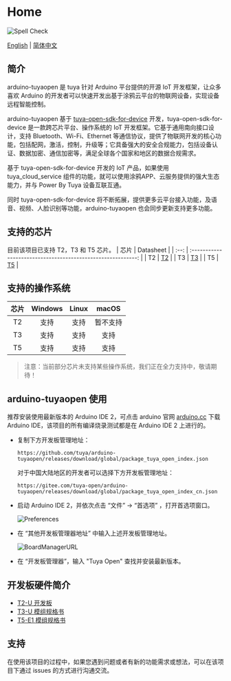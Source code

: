# Home

![Spell Check](https://img.shields.io/github/actions/workflow/status/tuya/arduino-tuyaopen/spell-check.yml?style=plastic&label=Spell%20Check)

[English](README.md) | [简体中文](README_zh.md)

## 简介

arduino-tuyaopen 是 tuya 针对 Arduino 平台提供的开源 IoT 开发框架，让众多喜欢 Arduino 的开发者可以快速开发出基于涂鸦云平台的物联网设备，实现设备远程智能控制。

arduino-tuyaopen 基于 [tuya-open-sdk-for-device](https://github.com/tuya/tuya-open-sdk-for-device) 开发，tuya-open-sdk-for-device 是一款跨芯片平台、操作系统的 IoT 开发框架。它基于通用南向接口设计，支持 Bluetooth、Wi-Fi、Ethernet 等通信协议，提供了物联网开发的核心功能，包括配网，激活，控制，升级等；它具备强大的安全合规能力，包括设备认证、数据加密、通信加密等，满足全球各个国家和地区的数据合规需求。

基于 tuya-open-sdk-for-device 开发的 IoT 产品，如果使用 tuya_cloud_service 组件的功能，就可以使用涂鸦APP、云服务提供的强大生态能力，并与 Power By Tuya 设备互联互通。

同时 tuya-open-sdk-for-device 将不断拓展，提供更多云平台接入功能，及语音、视频、人脸识别等功能，arduino-tuyaopen 也会同步更新支持更多功能。

## 支持的芯片
目前该项目已支持 T2，T3 和 T5 芯片。
| 芯片 |                          Datasheet                           |
| :--: | :----------------------------------------------------------: |
|  T2  | [T2](https://developer.tuya.com/cn/docs/iot/T2-U-module-datasheet?id=Kce1tncb80ldq) |
|  T3  | [T3](https://developer.tuya.com/cn/docs/iot/T3-U-Module-Datasheet?id=Kdd4pzscwf0il) |
|  T5  | [T5](https://developer.tuya.com/cn/docs/iot/T5-E1-Module-Datasheet?id=Kdar6hf0kzmfi) |

## 支持的操作系统

| 芯片 | Windows  | Linux |  macOS   |
| :--: | :------: | :---: | :------: |
|  T2  |   支持   | 支持  |  暂不支持  |
|  T3  |   支持   | 支持  |   支持    |
|  T5  |   支持   | 支持  |   支持    |

> 注意：当前部分芯片未支持某些操作系统，我们正在全力支持中，敬请期待！


## arduino-tuyaopen 使用 

推荐安装使用最新版本的 Arduino IDE 2，可点击 arduino 官网 [arduino.cc](https://www.arduino.cc/en/software) 下载 Arduino IDE，该项目的所有编译烧录测试都是在 Arduino IDE 2 上进行的。

+ 复制下方开发板管理地址：

  ```
  https://github.com/tuya/arduino-tuyaopen/releases/download/global/package_tuya_open_index.json
  ```

  对于中国大陆地区的开发者可以选择下方开发板管理地址：

  ```
  https://gitee.com/tuya-open/arduino-tuyaopen/releases/download/global/package_tuya_open_index_cn.json
  ```

+ 启动 Arduino IDE 2，并依次点击 “文件” -> “首选项” ，打开首选项窗口。

  ![Preferences](https://images.tuyacn.com/fe-static/docs/img/9f354b85-5f9d-4af6-be60-c114d7b1e822.png)

+ 在 “其他开发板管理器地址” 中输入上述开发板管理地址。

  ![BoardManagerURL](https://images.tuyacn.com/fe-static/docs/img/3e53a3ce-c603-481a-9ac0-fd20d6fa6525.png)

+ 在 “开发板管理器”，输入 "Tuya Open" 查找并安装最新版本。

## 开发板硬件简介

+ [T2-U 开发板](https://developer.tuya.com/cn/docs/iot/t2-u-board?id=Kce6cq9e9vlmv)
+ [T3-U 模组规格书](https://developer.tuya.com/cn/docs/iot/T3-U-Module-Datasheet?id=Kdd4pzscwf0il)
+ [T5-E1 模组规格书](https://developer.tuya.com/cn/docs/iot/T5-E1-Module-Datasheet?id=Kdar6hf0kzmfi)

## 支持

在使用该项目的过程中，如果您遇到问题或者有新的功能需求或想法，可以在该项目下通过 issues 的方式进行沟通交流。
